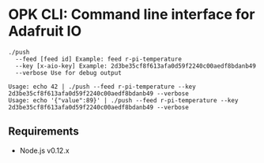 # OPK CLI: Command line interface for Adafruit IO  

```
./push
  --feed [feed id] Example: feed r-pi-temperature
  --key [x-aio-key] Example: 2d3be35cf8f613afa0d59f2240c00aedf8bdanb49
  --verbose Use for debug output

Usage: echo 42 | ./push --feed r-pi-temperature --key 2d3be35cf8f613afa0d59f2240c00aedf8bdanb49 --verbose
Usage: echo '{"value":89}' | ./push --feed r-pi-temperature --key 2d3be35cf8f613afa0d59f2240c00aedf8bdanb49 --verbose
```

## Requirements
- Node.js v0.12.x

